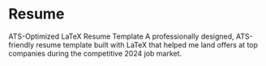 # Resume
ATS-Optimized LaTeX Resume Template A professionally designed, ATS-friendly resume template built with LaTeX that helped me land offers at top companies during the competitive 2024 job market.
